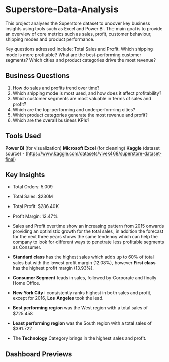 # Superstore-Data-Analysis
This project analyses the Superstore dataset to uncover key business insights using tools such as Excel and Power BI. The main goal is to provide an overview of core metrics such as sales, profit, customer behaviour, shipping modes and product performance.

Key questions adressed include:
Total Sales and Profit.
Which shipping mode is more profitable?
What are the best-performing customer segments?
Which cities and product categories drive the most revenue?


## Business Questions

1. How do sales and profits trend over time?
2. Which shipping mode is most used, and how does it affect profitability?
3. Which customer segments are most valuable in terms of sales and profit?
4. Which are the top-performing and underperforming cities?
5. Which product categories generate the most revenue and profit?
6. Which are the overall business KPIs?


## Tools Used
**Power BI** (for visualization)
**Microsoft Excel** (for cleaning)
**Kaggle** (dataset source) - (https://www.kaggle.com/datasets/vivek468/superstore-dataset-final)


## Key Insights

- Total Orders: 5.009
- Total Sales: $230M
- Total Profit: $286.40K
- Profit Margin: 12.47%

- Sales and Profit overtime show an increasing pattern from 2015 onwards providing an optimistic growth for the total sales, in addition the forecast for the next three years shows the same tendency which can help the company to look for different ways to penetrate less profitable segments as Consumer.
- **Standard class** has the highest sales which adds up to 60% of total sales but with the lowest profit margin (12.08%), however **First class** has the highest profit margin (13.93%).
- **Consumer Segment** leads in sales, followed by Corporate and finally Home Office.
- **New York City** i consistently ranks highest in both sales and profit, except for 2016, **Los Angeles** took the lead.
- **Best performing region** was the West region with a total sales of $725.458
- **Least performing region** was the South region with a total sales of $391.722
- The **Technology** Category brings in the highest sales and profit.


## Dashboard Previews
















